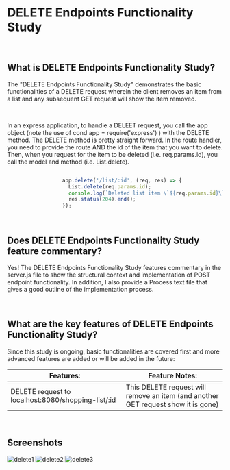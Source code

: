# DELETE Endpoints Functionality Study

<br>

## What is DELETE Endpoints Functionality Study?
The "DELETE Endpoints Functionality Study" demonstrates the basic functionalities of a DELETE request wherein the client removes an item from a list and any subsequent GET request will show the item removed.

<br>

In an express application, to handle a DELEET request, you call the app object (note the use of cond app = require('express') ) with the DELETE method. The DELETE method is pretty straight forward.  In the route handler, you need to provide the route AND the id of the item that you want to delete.  Then, when you request for the item to be deleted (i.e. req.params.id), you call the model and method (i.e. List.delete).


```JavaScript

                  app.delete('/list/:id', (req, res) => {                                
                    List.delete(req.params.id);                                           
                    console.log(`Deleted list item \`${req.params.id}\``);               
                    res.status(204).end();                                                        
                  });

```

<br>

## Does DELETE Endpoints Functionality Study feature commentary?
Yes! The DELETE Endpoints Functionality Study features commentary in the server.js file to show the structural context and implementation of POST endpoint functionality.  In addition, I also provide a Process text file that gives a good outline of the implementation process. 

<br>

## What are the key features of DELETE Endpoints Functionality Study?
Since this study is ongoing, basic functionalities are covered first and more advanced features are added or will be added in the future:


| **Features:**                            | **Feature Notes:**                             |
| ---------------------------------------- | ----------------------------------------------|
| DELETE request to localhost:8080/shopping-list/:id | This DELETE request will remove an item (and another GET request show it is gone) |


<br>

## Screenshots
![delete1](https://user-images.githubusercontent.com/37447586/62405290-9b5bb300-b550-11e9-941e-9e6e442c7145.png)
![delete2](https://user-images.githubusercontent.com/37447586/62405291-9b5bb300-b550-11e9-905a-e8b0fb5b242f.png)
![delete3](https://user-images.githubusercontent.com/37447586/62405292-9b5bb300-b550-11e9-8d5a-9eadd8d6957c.png)
